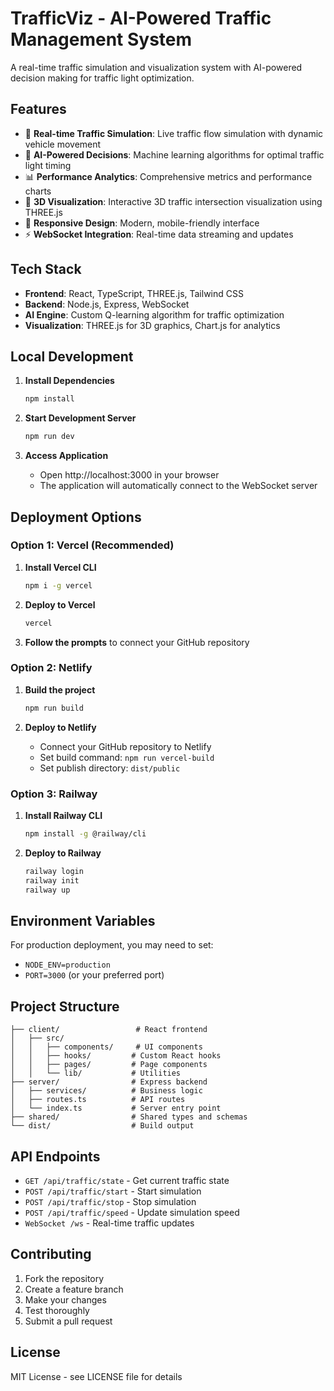 # TrafficViz - AI-Powered Traffic Management System

A real-time traffic simulation and visualization system with AI-powered decision making for traffic light optimization.

## Features

- 🚦 **Real-time Traffic Simulation**: Live traffic flow simulation with dynamic vehicle movement
- 🤖 **AI-Powered Decisions**: Machine learning algorithms for optimal traffic light timing
- 📊 **Performance Analytics**: Comprehensive metrics and performance charts
- 🎯 **3D Visualization**: Interactive 3D traffic intersection visualization using THREE.js
- 📱 **Responsive Design**: Modern, mobile-friendly interface
- ⚡ **WebSocket Integration**: Real-time data streaming and updates

## Tech Stack

- **Frontend**: React, TypeScript, THREE.js, Tailwind CSS
- **Backend**: Node.js, Express, WebSocket
- **AI Engine**: Custom Q-learning algorithm for traffic optimization
- **Visualization**: THREE.js for 3D graphics, Chart.js for analytics

## Local Development

1. **Install Dependencies**

   ```bash
   npm install
   ```

2. **Start Development Server**

   ```bash
   npm run dev
   ```

3. **Access Application**
   - Open http://localhost:3000 in your browser
   - The application will automatically connect to the WebSocket server

## Deployment Options

### Option 1: Vercel (Recommended)

1. **Install Vercel CLI**

   ```bash
   npm i -g vercel
   ```

2. **Deploy to Vercel**

   ```bash
   vercel
   ```

3. **Follow the prompts** to connect your GitHub repository

### Option 2: Netlify

1. **Build the project**

   ```bash
   npm run build
   ```

2. **Deploy to Netlify**
   - Connect your GitHub repository to Netlify
   - Set build command: `npm run vercel-build`
   - Set publish directory: `dist/public`

### Option 3: Railway

1. **Install Railway CLI**

   ```bash
   npm install -g @railway/cli
   ```

2. **Deploy to Railway**
   ```bash
   railway login
   railway init
   railway up
   ```

## Environment Variables

For production deployment, you may need to set:

- `NODE_ENV=production`
- `PORT=3000` (or your preferred port)

## Project Structure

```
├── client/                 # React frontend
│   ├── src/
│   │   ├── components/     # UI components
│   │   ├── hooks/         # Custom React hooks
│   │   ├── pages/         # Page components
│   │   └── lib/           # Utilities
├── server/                # Express backend
│   ├── services/          # Business logic
│   ├── routes.ts          # API routes
│   └── index.ts           # Server entry point
├── shared/                # Shared types and schemas
└── dist/                  # Build output
```

## API Endpoints

- `GET /api/traffic/state` - Get current traffic state
- `POST /api/traffic/start` - Start simulation
- `POST /api/traffic/stop` - Stop simulation
- `POST /api/traffic/speed` - Update simulation speed
- `WebSocket /ws` - Real-time traffic updates

## Contributing

1. Fork the repository
2. Create a feature branch
3. Make your changes
4. Test thoroughly
5. Submit a pull request

## License

MIT License - see LICENSE file for details
